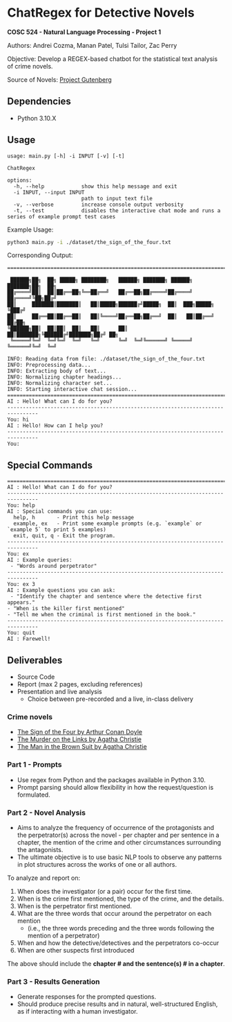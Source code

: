 # ChatRegex for Detective Novels

**COSC 524 - Natural Language Processing - Project 1**

Authors: Andrei Cozma, Manan Patel, Tulsi Tailor, Zac Perry

Objective: Develop a REGEX-based chatbot for the statistical text analysis of crime novels.

Source of Novels: [Project Gutenberg](https://www.gutenberg.org/)

## Dependencies

- Python 3.10.X

## Usage

```
usage: main.py [-h] -i INPUT [-v] [-t]

ChatRegex

options:
  -h, --help            show this help message and exit
  -i INPUT, --input INPUT
                        path to input text file
  -v, --verbose         increase console output verbosity
  -t, --test            disables the interactive chat mode and runs a series of example prompt test cases
```

Example Usage:

```bash
python3 main.py -i ./dataset/the_sign_of_the_four.txt
```

Corresponding Output:

```
================================================================================

 ██████╗██╗  ██╗ █████╗ ████████╗   ██████╗ ███████╗ ██████╗ ███████╗██╗  ██╗
██╔════╝██║  ██║██╔══██╗╚══██╔══╝   ██╔══██╗██╔════╝██╔════╝ ██╔════╝╚██╗██╔╝
██║     ███████║███████║   ██║█████╗██████╔╝█████╗  ██║  ███╗█████╗   ╚███╔╝ 
██║     ██╔══██║██╔══██║   ██║╚════╝██╔══██╗██╔══╝  ██║   ██║██╔══╝   ██╔██╗ 
╚██████╗██║  ██║██║  ██║   ██║      ██║  ██║███████╗╚██████╔╝███████╗██╔╝ ██╗
 ╚═════╝╚═╝  ╚═╝╚═╝  ╚═╝   ╚═╝      ╚═╝  ╚═╝╚══════╝ ╚═════╝ ╚══════╝╚═╝  ╚═╝

INFO: Reading data from file: ./dataset/the_sign_of_the_four.txt
INFO: Preprocessing data...
INFO: Extracting body of text...
INFO: Normalizing chapter headings...
INFO: Normalizing character set...
INFO: Starting interactive chat session...
================================================================================
AI : Hello! What can I do for you?
--------------------------------------------------------------------------------
You: hi
AI : Hello! How can I help you?
--------------------------------------------------------------------------------
You: 
```

## Special Commands

```
================================================================================
AI : Hello! What can I do for you?
--------------------------------------------------------------------------------
You: help
AI : Special commands you can use: 
  help, h       - Print this help message 
  example, ex   - Print some example prompts (e.g. `example` or `example 5` to print 5 examples) 
  exit, quit, q - Exit the program.
--------------------------------------------------------------------------------
You: ex
AI : Example queries:
 - "Words around perpetrator"
--------------------------------------------------------------------------------
You: ex 3
AI : Example questions you can ask:
 - "Identify the chapter and sentence where the detective first appears."
- "When is the killer first mentioned"
- "Tell me when the criminal is first mentioned in the book."
--------------------------------------------------------------------------------
You: quit
AI : Farewell!
```

## Deliverables

- Source Code
- Report (max 2 pages, excluding references)
- Presentation and live analysis
  - Choice between pre-recorded and a live, in-class delivery

### Crime novels

- [The Sign of the Four by Arthur Conan Doyle](https://www.gutenberg.org/ebooks/2097)
- [The Murder on the Links by Agatha Christie](https://www.gutenberg.org/ebooks/58866)
- [The Man in the Brown Suit by Agatha Christie](https://www.gutenberg.org/ebooks/61168)

### Part 1 - Prompts

- Use regex from Python and the packages available in Python 3.10.
- Prompt parsing should allow flexibility in how the request/question is formulated.

### Part 2 - Novel Analysis

- Aims to analyze the frequency of occurrence of the protagonists and the perpetrator(s) across the novel - per chapter and per sentence in a chapter, the mention of the crime and other circumstances surrounding the antagonists.
- The ultimate objective is to use basic NLP tools to observe any patterns in plot structures across the works of one or all authors.

To analyze and report on:

1. When does the investigator (or a pair) occur for the first time.
2. When is the crime first mentioned, the type of the crime, and the details.
3. When is the perpetrator first mentioned.
4. What are the three words that occur around the perpetrator on each mention
   - (i.e., the three words preceding and the three words following the mention of a perpetrator)
5. When and how the detective/detectives and the perpetrators co-occur
6. When are other suspects first introduced

The above should include the **chapter # and the sentence(s) # in a chapter**.

### Part 3 - Results Generation

- Generate responses for the prompted questions.
- Should produce precise results and in natural, well-structured English, as if interacting with a human investigator.
